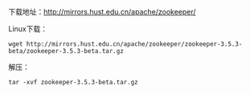 下载地址：http://mirrors.hust.edu.cn/apache/zookeeper/

Linux下载：

```
wget http://mirrors.hust.edu.cn/apache/zookeeper/zookeeper-3.5.3-beta/zookeeper-3.5.3-beta.tar.gz
```
解压：

```
tar -xvf zookeeper-3.5.3-beta.tar.gz 
```
